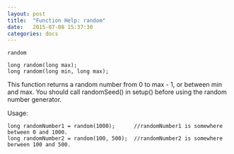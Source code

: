 ```yaml
---
layout: post
title:  "Function Help: random"
date:   2015-07-08 15:37:30
categories: docs
---
```


	random

	long random(long max);
	long random(long min, long max);

This function returns a random number from 0 to max - 1, or between min and max.
You should call randomSeed() in setup() before using the random number generator.

Usage:	

	long randomNumber1 = random(1000); 		//randomNumber1 is somewhere between 0 and 1000.
	long randomNumber2 = random(100, 500);	//randomNumber2 is somewhere berween 100 and 500.



